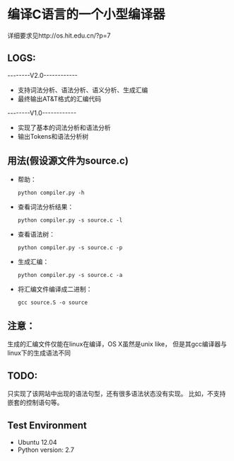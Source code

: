 编译C语言的一个小型编译器
=========================
详细要求见http://os.hit.edu.cn/?p=7


LOGS:
-----

--------V2.0------------
* 支持词法分析、语法分析、语义分析、生成汇编
* 最终输出AT&T格式的汇编代码

--------V1.0------------
* 实现了基本的词法分析和语法分析
* 输出Tokens和语法分析树



用法(假设源文件为source.c)
------------------------
* 帮助：

    `python compiler.py -h`

* 查看词法分析结果：

    `python compiler.py -s source.c -l`

* 查看语法树：

    `python compiler.py -s source.c -p`

* 生成汇编：

    `python compiler.py -s source.c -a`

* 将汇编文件编译成二进制：

    `gcc source.S -o source`



注意：
------------------------
生成的汇编文件仅能在linux在编译，OS X虽然是unix like，
但是其gcc编译器与linux下的生成语法不同



TODO:
------------------------
只实现了该网站中出现的语法句型，还有很多语法状态没有实现。
比如，不支持嵌套的控制语句等。


Test Environment
------------------------
* Ubuntu 12.04
* Python version: 2.7


